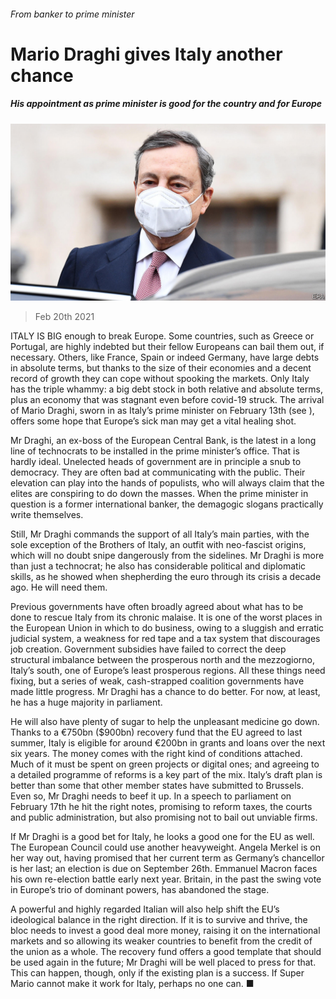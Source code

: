 ###### From banker to prime minister

# Mario Draghi gives Italy another chance 

##### His appointment as prime minister is good for the country and for Europe 

![image](images/20210220_LDP001_0.jpg) 

> Feb 20th 2021 


ITALY IS BIG enough to break Europe. Some countries, such as Greece or Portugal, are highly indebted but their fellow Europeans can bail them out, if necessary. Others, like France, Spain or indeed Germany, have large debts in absolute terms, but thanks to the size of their economies and a decent record of growth they can cope without spooking the markets. Only Italy has the triple whammy: a big debt stock in both relative and absolute terms, plus an economy that was stagnant even before covid-19 struck. The arrival of Mario Draghi, sworn in as Italy’s prime minister on February 13th (see ), offers some hope that Europe’s sick man may get a vital healing shot.


Mr Draghi, an ex-boss of the European Central Bank, is the latest in a long line of technocrats to be installed in the prime minister’s office. That is hardly ideal. Unelected heads of government are in principle a snub to democracy. They are often bad at communicating with the public. Their elevation can play into the hands of populists, who will always claim that the elites are conspiring to do down the masses. When the prime minister in question is a former international banker, the demagogic slogans practically write themselves.



Still, Mr Draghi commands the support of all Italy’s main parties, with the sole exception of the Brothers of Italy, an outfit with neo-fascist origins, which will no doubt snipe dangerously from the sidelines. Mr Draghi is more than just a technocrat; he also has considerable political and diplomatic skills, as he showed when shepherding the euro through its crisis a decade ago. He will need them.


Previous governments have often broadly agreed about what has to be done to rescue Italy from its chronic malaise. It is one of the worst places in the European Union in which to do business, owing to a sluggish and erratic judicial system, a weakness for red tape and a tax system that discourages job creation. Government subsidies have failed to correct the deep structural imbalance between the prosperous north and the mezzogiorno, Italy’s south, one of Europe’s least prosperous regions. All these things need fixing, but a series of weak, cash-strapped coalition governments have made little progress. Mr Draghi has a chance to do better. For now, at least, he has a huge majority in parliament.


He will also have plenty of sugar to help the unpleasant medicine go down. Thanks to a €750bn ($900bn) recovery fund that the EU agreed to last summer, Italy is eligible for around €200bn in grants and loans over the next six years. The money comes with the right kind of conditions attached. Much of it must be spent on green projects or digital ones; and agreeing to a detailed programme of reforms is a key part of the mix. Italy’s draft plan is better than some that other member states have submitted to Brussels. Even so, Mr Draghi needs to beef it up. In a speech to parliament on February 17th he hit the right notes, promising to reform taxes, the courts and public administration, but also promising not to bail out unviable firms.


If Mr Draghi is a good bet for Italy, he looks a good one for the EU as well. The European Council could use another heavyweight. Angela Merkel is on her way out, having promised that her current term as Germany’s chancellor is her last; an election is due on September 26th. Emmanuel Macron faces his own re-election battle early next year. Britain, in the past the swing vote in Europe’s trio of dominant powers, has abandoned the stage.


A powerful and highly regarded Italian will also help shift the EU’s ideological balance in the right direction. If it is to survive and thrive, the bloc needs to invest a good deal more money, raising it on the international markets and so allowing its weaker countries to benefit from the credit of the union as a whole. The recovery fund offers a good template that should be used again in the future; Mr Draghi will be well placed to press for that. This can happen, though, only if the existing plan is a success. If Super Mario cannot make it work for Italy, perhaps no one can. ■

